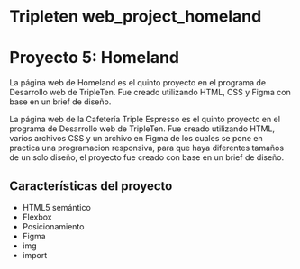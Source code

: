 # Tripleten web_project_homeland

# Proyecto 5: Homeland

La página web de Homeland es el quinto proyecto en el programa de Desarrollo web de TripleTen. Fue creado utilizando HTML, CSS y Figma con base en un brief de diseño.

La página web de la Cafetería Triple Espresso es el quinto proyecto en el programa de Desarrollo web de TripleTen. Fue creado utilizando HTML, varios archivos CSS y un archivo en Figma de los cuales se pone en practica una programacion responsiva, para que haya diferentes tamaños de un solo diseño, el proyecto fue creado con base en un brief de diseño.

## Características del proyecto

- HTML5 semántico
- Flexbox
- Posicionamiento
- Figma
- img
- import
